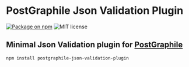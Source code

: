 # PostGraphile Json Validation Plugin

[![Package on npm](https://img.shields.io/npm/v/postgraphile.svg?style=flat)](https://www.npmjs.com/package/postgraphile-json-validation-plugin)
![MIT license](https://img.shields.io/npm/l/postgraphile-json-validation-plugin.svg)

## Minimal Json Validation plugin for [PostGraphile](https://github.com/graphile/postgraphile)

```shell
npm install postgraphile-json-validation-plugin
```
